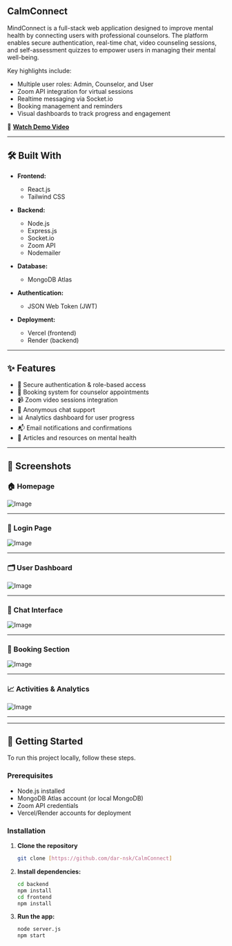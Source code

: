 
## CalmConnect

MindConnect is a full-stack web application designed to improve mental health by connecting users with professional counselors. The platform enables secure authentication, real-time chat, video counseling sessions, and self-assessment quizzes to empower users in managing their mental well-being.

Key highlights include:
- Multiple user roles: Admin, Counselor, and User
- Zoom API integration for virtual sessions
- Realtime messaging via Socket.io
- Booking management and reminders
- Visual dashboards to track progress and engagement

🎥 **[Watch Demo Video](https://your-demo-link.com)**

---

## 🛠️ Built With

- **Frontend:**
  - React.js
  - Tailwind CSS

- **Backend:**
  - Node.js
  - Express.js
  - Socket.io
  - Zoom API
  - Nodemailer

- **Database:**
  - MongoDB Atlas

- **Authentication:**
  - JSON Web Token (JWT)

- **Deployment:**
  - Vercel (frontend)
  - Render (backend)

---

## ✨ Features

- 🔐 Secure authentication & role-based access
- 📅 Booking system for counselor appointments
- 📹 Zoom video sessions integration
- 💬 Anonymous chat support  
- 📊 Analytics dashboard for user progress
- 📬 Email notifications and confirmations
- 📰 Articles and resources on mental health

---

## 📸 Screenshots

### 🏠 Homepage
![Image](https://github.com/user-attachments/assets/79299278-7320-4c74-aafa-139879b3a016)

---

### 🔑 Login Page
![Image](https://github.com/user-attachments/assets/5dac14df-9757-4fa9-8a22-51b24364a38d)

---

### 🗂️ User Dashboard
![Image](https://github.com/user-attachments/assets/262134e9-c3de-45f6-8f79-066b4b99668b)

---

### 💬 Chat Interface
![Image](https://github.com/user-attachments/assets/bf359252-ac4b-4419-b0cd-45eed9b19656)

---

### 📅 Booking Section
![Image](https://github.com/user-attachments/assets/196f7ecc-738c-40e9-a073-b7ea922c1e1e)

---

### 📈 Activities & Analytics
![Image](https://github.com/user-attachments/assets/0b3c5a6d-1704-418f-8638-a27f5df337f1)

---

---

## 🚀 Getting Started

To run this project locally, follow these steps.

### Prerequisites

- Node.js installed
- MongoDB Atlas account (or local MongoDB)
- Zoom API credentials
- Vercel/Render accounts for deployment

### Installation

1. **Clone the repository**

   ```bash
   git clone [https://github.com/dar-nsk/CalmConnect]

2. **Install dependencies:**
   ```bash
   cd backend
   npm install
   cd frontend
   npm install

3. **Run the app:**
   ```bash
   node server.js
   npm start

